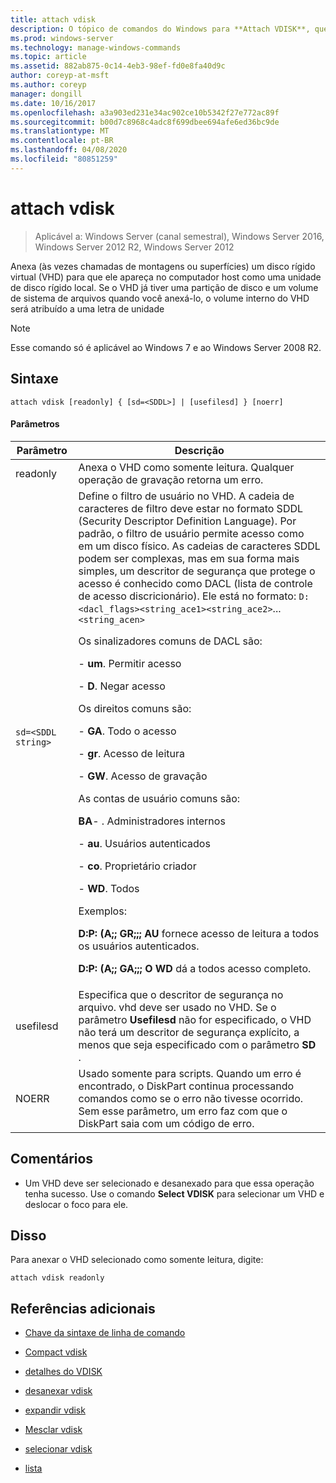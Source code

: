 ```yaml
---
title: attach vdisk
description: O tópico de comandos do Windows para **Attach VDISK**, que anexa (às vezes, chamadas de montagens ou superfícies) um disco rígido virtual (VHD) para que ele apareça no computador host como uma unidade de disco rígido local.
ms.prod: windows-server
ms.technology: manage-windows-commands
ms.topic: article
ms.assetid: 882ab875-0c14-4eb3-98ef-fd0e8fa40d9c
author: coreyp-at-msft
ms.author: coreyp
manager: dongill
ms.date: 10/16/2017
ms.openlocfilehash: a3a903ed231e34ac902ce10b5342f27e772ac89f
ms.sourcegitcommit: b00d7c8968c4adc8f699dbee694afe6ed36bc9de
ms.translationtype: MT
ms.contentlocale: pt-BR
ms.lasthandoff: 04/08/2020
ms.locfileid: "80851259"
---
```

# <a name="attach-vdisk"></a>attach vdisk

>Aplicável a: Windows Server (canal semestral), Windows Server 2016, Windows Server 2012 R2, Windows Server 2012

Anexa (às vezes chamadas de montagens ou superfícies) um disco rígido virtual (VHD) para que ele apareça no computador host como uma unidade de disco rígido local. Se o VHD já tiver uma partição de disco e um volume de sistema de arquivos quando você anexá-lo, o volume interno do VHD será atribuído a uma letra de unidade

> [!NOTE]
> Esse comando só é aplicável ao Windows 7 e ao Windows Server 2008 R2.

## <a name="syntax"></a>Sintaxe

```
attach vdisk [readonly] { [sd=<SDDL>] | [usefilesd] } [noerr]
```

#### <a name="parameters"></a>Parâmetros

| Parâmetro | Descrição |
| --------- | ----------- |
| readonly | Anexa o VHD como somente leitura. Qualquer operação de gravação retorna um erro. |
| `sd=<SDDL string>` | Define o filtro de usuário no VHD. A cadeia de caracteres de filtro deve estar no formato SDDL (Security Descriptor Definition Language). Por padrão, o filtro de usuário permite acesso como em um disco físico. As cadeias de caracteres SDDL podem ser complexas, mas em sua forma mais simples, um descritor de segurança que protege o acesso é conhecido como DACL (lista de controle de acesso discricionário). Ele está no formato: `D:<dacl_flags><string_ace1><string_ace2>`... `<string_acen>`<p>Os sinalizadores comuns de DACL são:<p>- **um**. Permitir acesso<p>- **D**. Negar acesso<p>Os direitos comuns são:<p>- **GA**. Todo o acesso<p>- **gr**. Acesso de leitura<p>- **GW**. Acesso de gravação<p>As contas de usuário comuns são:<p>**BA**- . Administradores internos<p>- **au**. Usuários autenticados<p>- **co**. Proprietário criador<p>- **WD**. Todos<p>Exemplos:<p>**D:P: (A;; GR;;; AU** fornece acesso de leitura a todos os usuários autenticados.<p>**D:P: (A;; GA;;; O WD** dá a todos acesso completo. |
| usefilesd | Especifica que o descritor de segurança no arquivo. vhd deve ser usado no VHD. Se o parâmetro **Usefilesd** não for especificado, o VHD não terá um descritor de segurança explícito, a menos que seja especificado com o parâmetro **SD** . |
| NOERR | Usado somente para scripts. Quando um erro é encontrado, o DiskPart continua processando comandos como se o erro não tivesse ocorrido. Sem esse parâmetro, um erro faz com que o DiskPart saia com um código de erro. |

## <a name="remarks"></a>Comentários

- Um VHD deve ser selecionado e desanexado para que essa operação tenha sucesso. Use o comando **Select VDISK** para selecionar um VHD e deslocar o foco para ele.

## <a name="examples"></a><a name=BKMK_Examples></a>Disso

Para anexar o VHD selecionado como somente leitura, digite:

```
attach vdisk readonly
```

## <a name="additional-references"></a>Referências adicionais

- [Chave da sintaxe de linha de comando](command-line-syntax-key.md)

- [Compact vdisk](compact-vdisk.md)

- [detalhes do VDISK](detail-vdisk.md)

- [desanexar vdisk](detach-vdisk.md)

- [expandir vdisk](expand-vdisk.md)

- [Mesclar vdisk](merge-vdisk.md)

- [selecionar vdisk](select-vdisk.md)

- [lista](list_1.md)
